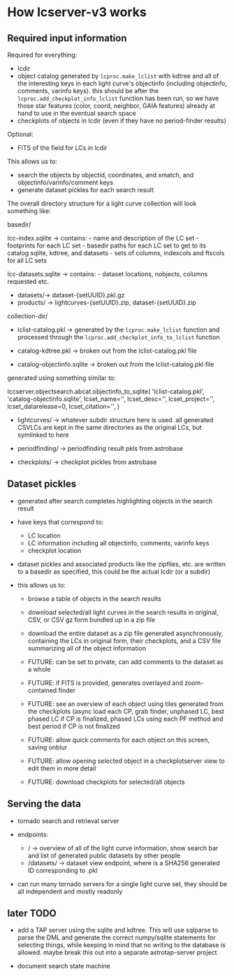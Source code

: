 # How lcserver-v3 works

## Required input information

Required for everything:

- lcdir
- object catalog generated by `lcproc.make_lclist` with kdtree and all of the
  interesting keys in each light curve's objectinfo (including objectinfo,
  comments, varinfo keys). this should be after the
  `lcproc.add_checkplot_info_lclist` function has been run, so we have those
  star features (color, coord, neighbor, GAIA features) already at hand to use
  in the eventual search space
- checkplots of objects in lcdir (even if they have no period-finder results)

Optional:

- FITS of the field for LCs in lcdir

This allows us to:

- search the objects by objectid, coordinates, and xmatch, and
  objectinfo/varinfo/comment keys
- generate dataset pickles for each search result

The overall directory structure for a light curve collection will look something
like:

basedir/

lcc-index.sqlite -> contains:
                    - name and description of the LC set
                    - footprints for each LC set
                    - basedir paths for each LC set to get to its catalog
                      sqlite, kdtree, and datasets
                    - sets of columns, indexcols and ftscols for all LC sets

lcc-datasets.sqlite -> contains:
                       - dataset locations, nobjects, columns requested etc.


- datasets/-> dataset-{setUUID}.pkl.gz
- products/ -> lightcurves-{setUUID}.zip, dataset-{setUUID}.zip

collection-dir/
- lclist-catalog.pkl -> generated by the `lcproc.make_lclist` function and
  processed through the `lcproc.add_checkplot_info_to_lclist` function

- catalog-kdtree.pkl -> broken out from the lclist-catalog.pkl file

- catalog-objectinfo.sqlite -> broken out from the lclist-catalog.pkl file

generated using something similar to:

lccserver.objectsearch.abcat.objectinfo_to_sqlite(
    'lclist-catalog.pkl',
    'catalog-objectinfo.sqlite',
    lcset_name='<blah>',
    lcset_desc='<blah>',
    lcset_project='<blah>',
    lcset_datarelease=0,
    lcset_citation='<blah>',
)

- lightcurves/ -> whatever subdir structure here is used. all generated CSVLCs
                  are kept in the same directories as the original LCs, but
                  symlinked to here

- periodfinding/ -> periodfinding result pkls from astrobase

- checkplots/    -> checkplot pickles from astrobase


## Dataset pickles

- generated after search completes
  highlighting objects in the search result
- have keys that correspond to:
  - LC location
  - LC information including all objectinfo, comments, varinfo keys
  - checkplot location
- dataset pickles and associated products like the zipfiles, etc. are written to
  a basedir as specified, this could be the actual lcdir (or a subdir)

- this allows us to:

  - browse a table of objects in the search results
  - download selected/all light curves in the search results in original, CSV,
    or CSV gz form bundled up in a zip file
  - download the entire dataset as a zip file generated asynchronously,
    containing the LCs in original form, their checkplots, and a CSV file
    summarizing all of the object information

  - FUTURE: can be set to private, can add comments to the dataset as a whole
  - FUTURE: if FITS is provided, generates overlayed and zoom-contained finder
  - FUTURE: see an overview of each object using tiles generated from the checkplots
    (async load each CP, grab finder, unphased LC, best phased LC if CP is
    finalized, phased LCs using each PF method and best period if CP is not
    finalized
  - FUTURE: allow quick comments for each object on this screen, saving onblur
  - FUTURE: allow opening selected object in a checkplotserver view to edit them
    in more detail
  - FUTURE: download checkplots for selected/all objects


## Serving the data

- tornado search and retrieval server
- endpoints:
  - / -> overview of all of the light curve information, show search bar and
    list of generated public datasets by other people
  - /datasets/<dataset id> -> dataset view endpoint, where <dataset id> is a
    SHA256 generated ID corresponding to <dataset id>.pkl

- can run many tornado servers for a single light curve set, they should be all
  independent and mostly readonly


## later TODO

- add a TAP server using the sqlite and kdtree. This will use sqlparse to parse
  the DML and generate the correct numpy/sqlite statements for selecting things,
  while keeping in mind that no writing to the database is allowed. maybe break
  this out into a separate astrotap-server project

- document search state machine
